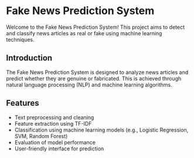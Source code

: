 <!DOCTYPE html>
<html lang="en">
<head>
    <meta charset="UTF-8">
    <meta name="viewport" content="width=device-width, initial-scale=1.0">
</head>
<body>
    <h1>Fake News Prediction System</h1>
    <p>Welcome to the Fake News Prediction System! This project aims to detect and classify news articles as real or fake using machine learning techniques.</p>
    <h2>Introduction</h2>
    <p>The Fake News Prediction System is designed to analyze news articles and predict whether they are genuine or fabricated. This is achieved through natural language processing (NLP) and machine learning algorithms.</p>
    <h2>Features</h2>
    <ul>
        <li>Text preprocessing and cleaning</li>
        <li>Feature extraction using TF-IDF</li>
        <li>Classification using machine learning models (e.g., Logistic Regression, SVM, Random Forest)</li>
        <li>Evaluation of model performance</li>
        <li>User-friendly interface for prediction</li>
    </ul>
</body>
</html>
